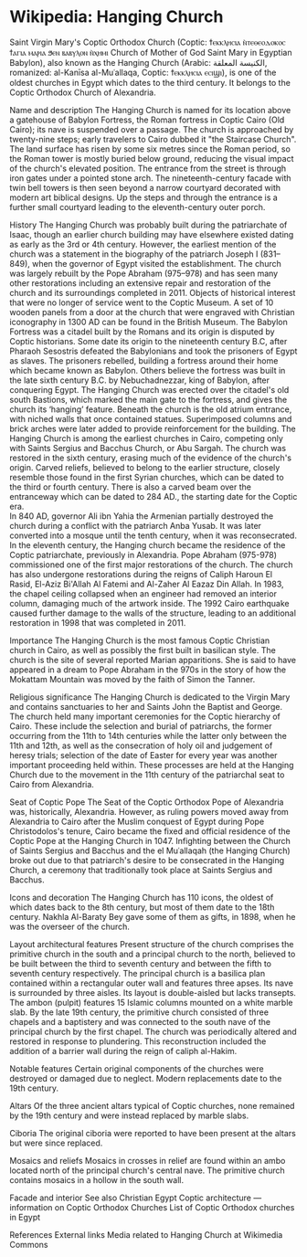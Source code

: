 
# Wikipedia: Hanging Church
Saint Virgin Mary's Coptic Orthodox Church (Coptic: ϯⲉⲕⲕⲗⲏⲥⲓⲁ ⲛ̀ⲧⲉⲑⲉⲟⲇⲟⲕⲟⲥ ϯⲁⲅⲓⲁ ⲙⲁⲣⲓⲁ ϧⲉⲛ ⲃⲁⲃⲩⲗⲟⲛ ⲛ̀ⲭⲏⲙⲓ Church of Mother of God Saint Mary in Egyptian Babylon), also known as the Hanging Church (Arabic: الكنيسة المعلقة, romanized: al-Kanīsa al-Muʿallaqa, Coptic: ϯⲉⲕⲕⲗⲏⲥⲓⲁ ⲉⲥⲓϣⲓ), is one of the oldest churches in Egypt which dates to the third century. It belongs to the Coptic Orthodox Church of Alexandria.

Name and description
The Hanging Church is named for its location above a gatehouse of Babylon Fortress, the Roman fortress in Coptic Cairo (Old Cairo); its nave is suspended over a passage. The church is approached by twenty-nine steps; early travelers to Cairo dubbed it "the Staircase Church". The land surface has risen by some six metres since the Roman period, so the Roman tower is mostly buried below ground, reducing the visual impact of the church's elevated position.
The entrance from the street is through iron gates under a pointed stone arch. The nineteenth-century facade with twin bell towers is then seen beyond a narrow courtyard decorated with modern art biblical designs. Up the steps and through the entrance is a further small courtyard leading to the eleventh-century outer porch.

History
The Hanging Church was probably built during the patriarchate of Isaac, though an earlier church building may have elsewhere existed  dating as early as the 3rd or 4th century. However, the earliest mention of the church was a statement in the biography of the patriarch Joseph I (831–849), when the governor of Egypt visited the establishment. The church was largely rebuilt by the Pope Abraham (975–978) and has seen many other restorations including an extensive repair and restoration of the church and its surroundings completed in 2011. Objects of historical interest that were no longer of service went to the Coptic Museum. A set of 10 wooden panels from a door at the church  that were engraved with Christian iconography in 1300 AD can be found in the British Museum.
The Babylon Fortress was a citadel built by the Romans and its origin is disputed by Coptic historians. Some date its origin to the nineteenth century B.C, after Pharaoh Sesostris defeated the Babylonians and took the prisoners of Egypt as slaves. The prisoners rebelled, building a fortress around their home which became known as Babylon. Others believe the fortress was built in the late sixth century B.C. by Nebuchadnezzar, king of Babylon, after conquering Egypt. The Hanging Church was erected over the citadel's old south Bastions, which marked the main gate to the fortress, and gives the church its ‘hanging’ feature. Beneath the church is the old atrium entrance, with niched walls that once contained statues. Superimposed columns and brick arches were later added to provide reinforcement for the building.
The Hanging Church is among the earliest churches in Cairo, competing only with Saints Sergius and Bacchus Church, or Abu Sargah. The church was restored in the sixth century, erasing much of the evidence of the church's origin. Carved reliefs, believed to belong to the earlier structure, closely resemble those found in the first Syrian churches, which can be dated to the third or fourth century. There is also a carved beam over the entranceway which can be dated to 284 AD., the starting date for the Coptic era.  
In 840 AD, governor Ali ibn Yahia the Armenian partially destroyed the church during a conflict with the patriarch Anba Yusab. It was later converted into a mosque until the tenth century, when it was reconsecrated. In the eleventh century, the Hanging church became the residence of the Coptic patriarchate, previously in Alexandria.
Pope Abraham (975-978) commissioned one of the first major restorations of the church. The church has also undergone restorations during the reigns of Caliph Haroun El Rasid, El-Aziz Bi'Allah Al Fatemi and Al-Zaher Al Eazaz Din Allah. In 1983, the chapel ceiling collapsed when an engineer had removed an interior column, damaging much of the artwork inside. The 1992 Cairo earthquake caused further damage to the walls of the structure, leading to an additional restoration in 1998 that was completed in 2011.

Importance
The Hanging Church is the most famous Coptic Christian church in Cairo, as well as possibly the first built in basilican style.
The church is the site of several reported Marian apparitions. She is said to have appeared in a dream to Pope Abraham in the 970s in the story of how the Mokattam Mountain was moved by the faith of Simon the Tanner.

Religious significance
The Hanging Church is dedicated to the Virgin Mary and contains sanctuaries to her and Saints John the Baptist and George. The church held many important ceremonies for the Coptic hierarchy of Cairo. These include the selection and burial of patriarchs, the former occurring from the 11th to 14th centuries while the latter only between the 11th and 12th, as well as the consecration of holy oil and judgement of heresy trials; selection of the date of Easter for every year was another important proceeding held within. These processes are held at the Hanging Church due to the movement in the 11th century of the patriarchal seat to Cairo from Alexandria.

Seat of Coptic Pope
The Seat of the Coptic Orthodox Pope of Alexandria was, historically, Alexandria. However, as ruling powers moved away from Alexandria to Cairo after the Muslim conquest of Egypt during Pope Christodolos's tenure, Cairo became the fixed and official residence of the Coptic Pope at the Hanging Church in 1047.
Infighting between the Church of Saints Sergius and Bacchus and the el Muʿallaqah (the Hanging Church) broke out due to that patriarch's desire to be consecrated in the Hanging Church, a ceremony that traditionally took place at Saints Sergius and Bacchus.

Icons and decoration
The Hanging Church has 110 icons, the oldest of which dates back to the 8th century, but most of them date to the 18th century. Nakhla Al-Baraty Bey gave some of them as gifts, in 1898, when he was the overseer of the church.

Layout architectural features
Present structure of the church comprises the primitive church in the south and a principal church to the north, believed to be built between the third to seventh century and between the fifth to seventh century respectively.
The principal church is a basilica plan contained within a rectangular outer wall and features three apses. Its nave is surrounded by three aisles.
Its layout is double-aisled but lacks transepts. The ambon (pulpit) features 15 Islamic columns mounted on a white marble slab.
By the late 19th century, the primitive church consisted of three chapels and a baptistery and was connected to the south nave of the principal church by the first chapel.
The church was periodically altered and restored in response to plundering. This reconstruction included the addition of a barrier wall during the reign of caliph al-Hakim.

Notable features
Certain original components of the churches were destroyed or damaged due to neglect. Modern replacements date to the 19th century.

Altars
Of the three ancient altars typical of Coptic churches, none remained by the 19th century and were instead replaced by marble slabs.

Ciboria
The original ciboria were reported to have been present at the altars but were since replaced.

Mosaics and reliefs
Mosaics in crosses in relief are found within an ambo located north of the principal church's central nave. The primitive church contains mosaics in a hollow in the south wall.

Facade and interior
See also
Christian Egypt
Coptic architecture — information on Coptic Orthodox Churches
List of Coptic Orthodox churches in Egypt

References
External links
 Media related to Hanging Church at Wikimedia Commons